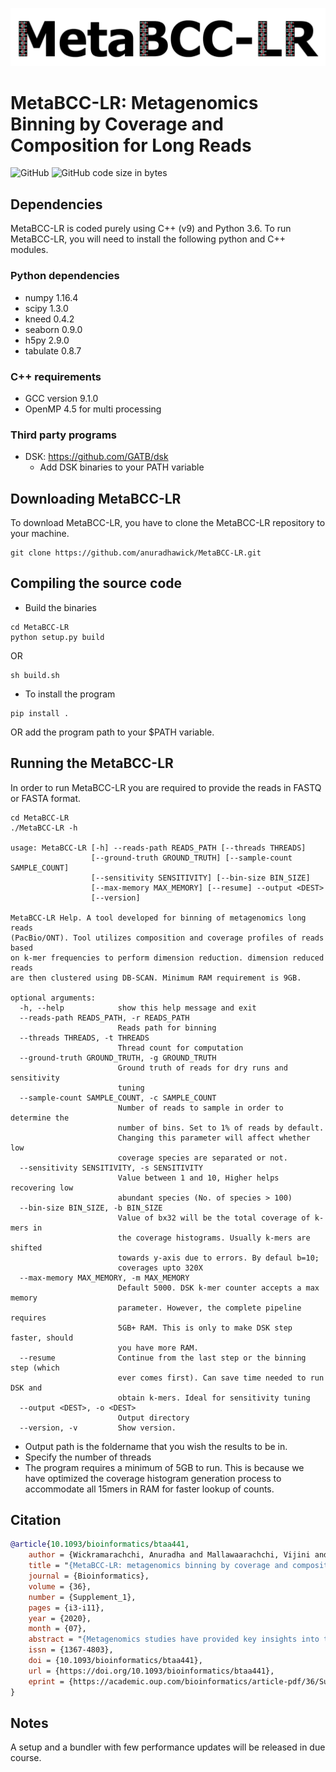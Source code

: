 <p align="center">
  <img src="MetaBCC-LR_logo.png" width="600" title="Final Labelling" alt="Final Labelling">
</p>

# MetaBCC-LR: Metagenomics Binning by Coverage and Composition for Long Reads

![GitHub](https://img.shields.io/github/license/anuradhawick/MetaBCC-LR)
![GitHub code size in bytes](https://img.shields.io/github/languages/code-size/anuradhawick/MetaBCC-LR)

## Dependencies
MetaBCC-LR is coded purely using C++ (v9) and Python 3.6. To run MetaBCC-LR, you will need to install the following python and C++ modules.

### Python dependencies
* numpy 1.16.4 
* scipy 1.3.0 
* kneed 0.4.2
* seaborn 0.9.0
* h5py 2.9.0
* tabulate 0.8.7

### C++ requirements
* GCC version 9.1.0
* OpenMP 4.5 for multi processing

### Third party programs
* DSK: https://github.com/GATB/dsk
    * Add DSK binaries to your PATH variable

## Downloading MetaBCC-LR
To download MetaBCC-LR, you have to clone the MetaBCC-LR repository to your machine.

```
git clone https://github.com/anuradhawick/MetaBCC-LR.git
```

## Compiling the source code
* Build the binaries
```
cd MetaBCC-LR
python setup.py build
```
OR
```
sh build.sh
```    
* To install the program 
```
pip install .
```
OR add the program path to your $PATH variable.

## Running the MetaBCC-LR
In order to run MetaBCC-LR you are required to provide the reads in FASTQ or FASTA format.

```
cd MetaBCC-LR
./MetaBCC-LR -h

usage: MetaBCC-LR [-h] --reads-path READS_PATH [--threads THREADS]
                  [--ground-truth GROUND_TRUTH] [--sample-count SAMPLE_COUNT]
                  [--sensitivity SENSITIVITY] [--bin-size BIN_SIZE]
                  [--max-memory MAX_MEMORY] [--resume] --output <DEST>
                  [--version]

MetaBCC-LR Help. A tool developed for binning of metagenomics long reads
(PacBio/ONT). Tool utilizes composition and coverage profiles of reads based
on k-mer frequencies to perform dimension reduction. dimension reduced reads
are then clustered using DB-SCAN. Minimum RAM requirement is 9GB.

optional arguments:
  -h, --help            show this help message and exit
  --reads-path READS_PATH, -r READS_PATH
                        Reads path for binning
  --threads THREADS, -t THREADS
                        Thread count for computation
  --ground-truth GROUND_TRUTH, -g GROUND_TRUTH
                        Ground truth of reads for dry runs and sensitivity
                        tuning
  --sample-count SAMPLE_COUNT, -c SAMPLE_COUNT
                        Number of reads to sample in order to determine the
                        number of bins. Set to 1% of reads by default.
                        Changing this parameter will affect whether low
                        coverage species are separated or not.
  --sensitivity SENSITIVITY, -s SENSITIVITY
                        Value between 1 and 10, Higher helps recovering low
                        abundant species (No. of species > 100)
  --bin-size BIN_SIZE, -b BIN_SIZE
                        Value of bx32 will be the total coverage of k-mers in
                        the coverage histograms. Usually k-mers are shifted
                        towards y-axis due to errors. By defaul b=10;
                        coverages upto 320X
  --max-memory MAX_MEMORY, -m MAX_MEMORY
                        Default 5000. DSK k-mer counter accepts a max memory
                        parameter. However, the complete pipeline requires
                        5GB+ RAM. This is only to make DSK step faster, should
                        you have more RAM.
  --resume              Continue from the last step or the binning step (which
                        ever comes first). Can save time needed to run DSK and
                        obtain k-mers. Ideal for sensitivity tuning
  --output <DEST>, -o <DEST>
                        Output directory
  --version, -v         Show version.
```
* Output path is the foldername that you wish the results to be in.
* Specify the number of threads
* The program requires a minimum of 5GB to run. This is because we have optimized the coverage histogram generation process to accommodate all 15mers in RAM for faster lookup of counts.

## Citation

```bibtex
@article{10.1093/bioinformatics/btaa441,
    author = {Wickramarachchi, Anuradha and Mallawaarachchi, Vijini and Rajan, Vaibhav and Lin, Yu},
    title = "{MetaBCC-LR: metagenomics binning by coverage and composition for long reads}",
    journal = {Bioinformatics},
    volume = {36},
    number = {Supplement_1},
    pages = {i3-i11},
    year = {2020},
    month = {07},
    abstract = "{Metagenomics studies have provided key insights into the composition and structure of microbial communities found in different environments. Among the techniques used to analyse metagenomic data, binning is considered a crucial step to characterize the different species of micro-organisms present. The use of short-read data in most binning tools poses several limitations, such as insufficient species-specific signal, and the emergence of long-read sequencing technologies offers us opportunities to surmount them. However, most current metagenomic binning tools have been developed for short reads. The few tools that can process long reads either do not scale with increasing input size or require a database with reference genomes that are often unknown. In this article, we present MetaBCC-LR, a scalable reference-free binning method which clusters long reads directly based on their k-mer coverage histograms and oligonucleotide composition.We evaluate MetaBCC-LR on multiple simulated and real metagenomic long-read datasets with varying coverages and error rates. Our experiments demonstrate that MetaBCC-LR substantially outperforms state-of-the-art reference-free binning tools, achieving ∼13\\% improvement in F1-score and ∼30\\% improvement in ARI compared to the best previous tools. Moreover, we show that using MetaBCC-LR before long-read assembly helps to enhance the assembly quality while significantly reducing the assembly cost in terms of time and memory usage. The efficiency and accuracy of MetaBCC-LR pave the way for more effective long-read-based metagenomics analyses to support a wide range of applications.The source code is freely available at: https://github.com/anuradhawick/MetaBCC-LR.Supplementary data are available at Bioinformatics online.}",
    issn = {1367-4803},
    doi = {10.1093/bioinformatics/btaa441},
    url = {https://doi.org/10.1093/bioinformatics/btaa441},
    eprint = {https://academic.oup.com/bioinformatics/article-pdf/36/Supplement\_1/i3/33488763/btaa441.pdf},
}
```

## Notes

A setup and a bundler with few performance updates will be released in due course.
